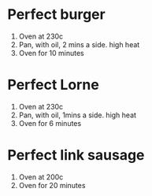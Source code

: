 # Perfect burger

1. Oven at 230c
2. Pan, with oil, 2 mins a side. high heat
3. Oven for 10 minutes

# Perfect Lorne

1. Oven at 230c
2. Pan, with oil, 1mins a side. high heat
3. Oven for 6 minutes

# Perfect link sausage

1. Oven at 200c
2. Oven for 20 minutes
